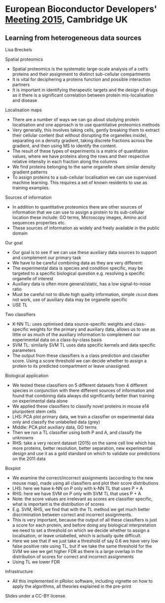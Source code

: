 # European Bioconductor Developers' [Meeting 2015](https://sites.google.com/site/eurobioc2015/), Cambridge UK

## Learning from heterogeneous data sources
Lisa Breckels

Spatial proteomics
*	Spatial proteomics is the systematic large-scale analysis of a cell’s proteins and their assignment to distinct sub-cellular compartments  
*	It is vital for deciphering a proteins function and possible interaction partners
*	It is important in identifying therapeutic targets and the design of drugs as it there is a significant correlation between protein mis-localisation and disease

Localisation maps
*	There are a number of ways we can go about studying protein localisation and one approach is to use quantitative proteomics methods
*	Very generally, this involves taking cells, gently breaking them to extract their cellular content (but without disrupting the organelles inside), separating on a density gradient, taking discrete fractions across the gradient, and then using MS to identify the content. 
*	The result of these types of experiments is a matrix of quantitation values, where we have proteins along the rows and their respective relative intensity in each fraction along the columns
*	We find proteins belonging to the same organelle share similar density gradient patterns
*	To assign proteins to a sub-cellular localisation we can use supervised machine learning. This requires a set of known residents to use as training examples.

Sources of information
*	In addition to quantitative proteomics there are other sources of information that we can use to assign a protein to its sub-cellular location these include: GO terms,	Microscopy images, Amino acid sequences properties etc.
*	These sources of information as widely and freely available in the public domain

Our goal
*	Our goal is to see if we can use these auxiliary data sources to support and complement our primary task 
*	We have to be careful combining data as they are very different:
*	The experimental data is species and condition specific, may be targeted to a specific biological question e.g. resolving a specific organelle of interest
*	Auxiliary data is often more general/static, has a low signal-to-noise ratio
* Must be	careful not to dilute high quality information, simple `cbind` does not work, use of auxiliary data may be organelle specific
*	USE TL

Two classifiers
*	K-NN TL: uses optimised data source-specific weights and class-specific weights for the primary and auxiliary data,	allows us to use as little or as much of the auxiliary information to complement our experimental data on a class-by-class basis
*	SVM TL: similarly SVM TL uses data specific kernels and data specific parameters
*	The output from these classifiers is a class prediction and classifier score. Using a score threshold we can decide whether to assign a protein to its predicted compartment or leave unassigned.

Biological application
*	We tested these classifiers on 5 different datasets from 4 different species in conjunction with there different sources of information and found that combining data always did significantly better than training on experimental data alone
*	We applied these classifiers to classify novel proteins in mouse e14 pluripotent stem cells
* LHS: PCA plot primary data, we train a classifier on experimental data only and classify the unlabelled data (grey)
*	Middle: PCA plot auxiliary data, GO terms
*	Then we run a TL classifier using both P and A, and classify the unknowns
*	RHS: take a very recent dataset (2015) on the same cell line which has more proteins, better resolution, better separation, new experimental design and use it as a gold standard on which to validate our predictions on the 2011 data

Boxplot
*	We examine the correct/incorrect assignments (according to the new mouse map), made using all classifiers and plot their score distributions
*	LHS: here we have k-NN on P only with k-NN TL that uses P + A
*	RHS: here we have  SVM on P only with SVM TL that uses P + A
*	Note: the score values are irrelevant as scores are classifier specific, what is important is the distribution of scores
*	E.g. SVM, RHS, we find that with the TL method we get much better discrimination between correct and incorrect assignments. 
*	This is very important, because the output of all these classifiers is just a score for each protein, and before doing any biological interpretation we need to set a threshold on which we decide whether to assign a localisation, or leave unlabelled, which is actually quite difficult.
*	Here we see that if we just take a threshold of say 0.6 we have very low false positive rate using TL, but if we take the same threshold for the SVM we see we get higher FDR as there is a large overlap in the distribution of scores for correct and incorrect assignments 
*	Using TL we lower FDR

Infrastructure
*	All this implemented in pRoloc software, including vignette on how to apply the algorithms, all theories explained in the pre-print  

Slides under a CC-BY license.
